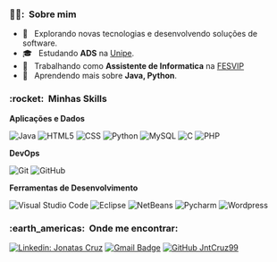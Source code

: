 

<h3> 👨‍🦲: &nbsp;Sobre mim </h3>

- 🤔 &nbsp; Explorando novas tecnologias e desenvolvendo soluções de software.
- 🎓 &nbsp; Estudando **ADS** na <a href="https://www.unipe.edu.br/">Unipe</a>.
- 💼 &nbsp; Trabalhando como **Assistente de Informatica** na <a href="LINK DA EMPRESA">FESVIP</a>
- 🌱 &nbsp; Aprendendo mais sobre **Java, Python**.

<h3> :rocket: &nbsp;Minhas Skills </h3>

**Aplicações e Dados**
  
  ![Java](https://img.shields.io/badge/-Java-333333?style=flat&logo=Java&logoColor=007396)
  ![HTML5](https://img.shields.io/badge/-HTML5-333333?style=flat&logo=HTML5)
  ![CSS](https://img.shields.io/badge/-CSS-333333?style=flat&logo=CSS3&logoColor=1572B6)
  ![Python](https://img.shields.io/badge/-python-333333?style=flat&logo=python)
  ![MySQL](https://img.shields.io/badge/-MySQL-333333?style=flat&logo=mysql)
  ![C](https://img.shields.io/badge/--333333?logo=c)
  ![PHP](https://img.shields.io/badge/-PHP-333333?logo=PHP)


**DevOps**

  ![Git](https://img.shields.io/badge/-Git-333333?style=flat&logo=git)
  ![GitHub](https://img.shields.io/badge/-GitHub-333333?style=flat&logo=github)

**Ferramentas de Desenvolvimento**

  ![Visual Studio Code](https://img.shields.io/badge/-Visual%20Studio%20Code-333333?style=flat&logo=visual-studio-code&logoColor=007ACC)
  ![Eclipse](https://img.shields.io/badge/-Eclipse-333333?style=flat&logo=eclipse-ide&logoColor=2C2255)
  ![NetBeans](https://img.shields.io/badge/-NetBeans-333333?logo=apachenetbeanside)
  ![Pycharm](https://img.shields.io/badge/-Pycharm-333333?logo=pycharm)
  ![Wordpress](https://img.shields.io/badge/-Wordpress-333333?logo=wordpress)
  
  


<h3> :earth_americas: &nbsp;Onde me encontrar: </h3> 

[![Linkedin: Jonatas Cruz](https://img.shields.io/badge/-JonatasCruz-blue?style=flat-square&logo=Linkedin&logoColor=white&link=https://www.linkedin.com/in/jonatas-cruz-10005123b/)](https://www.linkedin.com/in/jonatas-cruz-10005123b)
[![Gmail Badge](https://img.shields.io/badge/-jonatascruz.99@gmail.com-006bed?style=flat-square&logo=Gmail&logoColor=white&link=mailto:SEU-EMAIL)](mailto:jonatascruz.99@gmail.com)
[![GitHub JntCruz99]( https://img.shields.io/github/followers/JntCruz99?label=follow&style=social)](https://github.com/JntCruz99)
